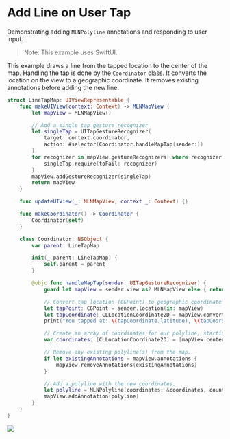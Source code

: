# Add Line on User Tap

Demonstrating adding ``MLNPolyline`` annotations and responding to user input.

> Note: This example uses SwiftUI.

This example draws a line from the tapped location to the center of the map. Handling the tap is done by the `Coordinator` class. It converts the location on the view to a geographic coordinate. It removes existing annotations before adding the new line.

<!-- include-example(LineTapMap) -->

```swift
struct LineTapMap: UIViewRepresentable {
    func makeUIView(context: Context) -> MLNMapView {
        let mapView = MLNMapView()

        // Add a single tap gesture recognizer
        let singleTap = UITapGestureRecognizer(
            target: context.coordinator,
            action: #selector(Coordinator.handleMapTap(sender:))
        )
        for recognizer in mapView.gestureRecognizers! where recognizer is UITapGestureRecognizer {
            singleTap.require(toFail: recognizer)
        }
        mapView.addGestureRecognizer(singleTap)
        return mapView
    }

    func updateUIView(_: MLNMapView, context _: Context) {}

    func makeCoordinator() -> Coordinator {
        Coordinator(self)
    }

    class Coordinator: NSObject {
        var parent: LineTapMap

        init(_ parent: LineTapMap) {
            self.parent = parent
        }

        @objc func handleMapTap(sender: UITapGestureRecognizer) {
            guard let mapView = sender.view as? MLNMapView else { return }

            // Convert tap location (CGPoint) to geographic coordinate (CLLocationCoordinate2D).
            let tapPoint: CGPoint = sender.location(in: mapView)
            let tapCoordinate: CLLocationCoordinate2D = mapView.convert(tapPoint, toCoordinateFrom: nil)
            print("You tapped at: \(tapCoordinate.latitude), \(tapCoordinate.longitude)")

            // Create an array of coordinates for our polyline, starting at the center of the map and ending at the tap coordinate.
            var coordinates: [CLLocationCoordinate2D] = [mapView.centerCoordinate, tapCoordinate]

            // Remove any existing polyline(s) from the map.
            if let existingAnnotations = mapView.annotations {
                mapView.removeAnnotations(existingAnnotations)
            }

            // Add a polyline with the new coordinates.
            let polyline = MLNPolyline(coordinates: &coordinates, count: UInt(coordinates.count))
            mapView.addAnnotation(polyline)
        }
    }
}
```

![](polyline.gif)
